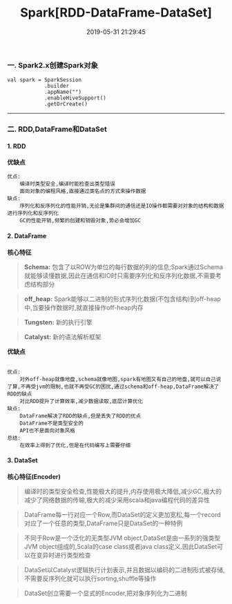 ﻿---
title: Spark[RDD-DataFrame-DataSet]
date: 2019-05-31 21:29:45
categories: 大数据
tags: 
    - Spark
---
### 一. Spark2.x创建Spark对象
```
val spark = SparkSession
            .builder
            .appName("")
            .enableHiveSupport()
            .getOrCreate()
```
---
<!-- more -->
### 二. RDD,DataFrame和DataSet
#### 1. RDD
**优缺点**
```
优点:
    编译时类型安全,编译时能检查出类型错误
    面向对象的编程风格,直接通过类名点的方式来操作数据
缺点:
    序列化和反序列化的性能开销,无论是集群间的通信还是IO操作都需要对对象的结构和数据进行序列化和反序列化
    GC的性能开销,频繁的创建和销毁对象,势必会增加GC
```

#### 2. DataFrame
**核心特征**
> **Schema:** 
    包含了以ROW为单位的每行数据的列的信息;Spark通过Schema就能够读懂数据,因此在通信和IO时只需要序列化和反序列化数据,不需要考虑结构部分

> **off_heap:** 
    Spark能够以二进制的形式序列化数据(不包含结构)到off-heap中,当要操作数据时,就直接操作off-heap内存

> **Tungsten:**
    新的执行引擎

> **Catalyst:** 
    新的语法解析框架

**优缺点**
```

优点:
    对外off-heap就像地盘,schema就像地图,spark有地图又有自己的地盘,就可以自己说了算,不再受jvm的限制,也就不再受GC的困扰,通过schema和off-heap,DataFrame解决了RDD的缺点
    对比RDD提升了计算效率,减少数据读取,底层计算优化
缺点:
    DataFrame解决了RDD的缺点,但是丢失了RDD的优点
    DataFrame不是类型安全的
    API也不是面向对象风格
总结:
    在效率上得到了优化,但是在代码编写上需要仔细
```

#### 3. DataSet
**核心特征(Encoder)**
> 编译时的类型安全检查,性能极大的提升,内存使用极大降低,减少GC,极大的减少了网络数据的传输,极大的减少采用scala和java编程代码的差异性

> DataFrame每一行对应一个Row,而DataSet的定义更加宽松,每一个record对应了一个任意的类型,DataFrame只是DataSet的一种特例

> 不同于Row是一个泛化的无类型JVM object,DataSet是由一系列的强类型JVM object组成的,Scala的case class或者java class定义.因此DataSet可以在变异时进行类型检查

> DataSet以Catalyst逻辑执行计划表示,并且数据以编码的二进制形式被存储,不需要反序列化就可以执行sorting,shuffle等操作

> DataSet创立需要一个显式的Encoder,把对象序列化为二进制